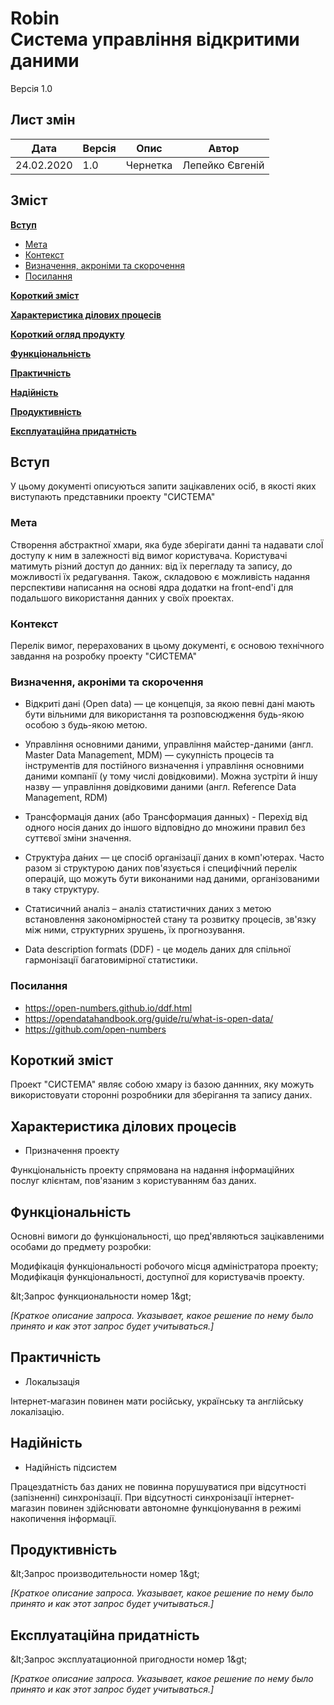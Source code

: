 #  Robin <br/> Система управління відкритими даними
Версія 1.0

## Лист змін
| Дата | Версія | Опис | Автор |
| --- | --- | --- | --- |
| 24.02.2020 | 1.0 | Чернетка | Лепейко Євгеній |

## Зміст

**[Вступ](#intro)**
*   [Мета](#intro-goal)
*   [Контекст](#context)
*   [Визначення, акроніми та скорочення](#intro-words)
*   [Посилання](#intro-links)

**[Короткий зміст](#content)** <br/>

**[Характеристика ділових процесів](#characteristic)** <br/>

**[Короткий огляд продукту](#overview)** <br/>

**[Функціональність](#functionality)** <br/>

**[Практичність](#practicality)** <br/>

**[Надійність](#reliability)** <br/>

**[Продуктивність](#productivity)** <br/>

**[Експлуатаційна придатність](#suitability)** <br/>


## <a name="intro"></a> Вступ


У цьому документі описуються запити зацікавлених осіб, в якості яких виступають представники проекту "СИСТЕМА"

### <a name="intro-goal"></a> Мета

Створення абстрактної хмари, яка буде зберігати данні та надавати слоЇ доступу к ним в залежності від вимог користувача. Користувачі матимуть різний доступ до данних: від їх перегладу та запису, до можливості їх редагування. Також, складовою є можливість надання перспективи написання на основі ядра додатки на front-end'і для подальшого використання данних у своїх проектах.

### <a name="intro-context"></a> Контекст

Перелік вимог, перерахованих в цьому документі, є основою технічного завдання на розробку проекту "СИСТЕМА"

### <a name="intro-words"></a> Визначення, акроніми та скорочення

* Відкриті дані (Open data) — це концепція, за якою певні дані мають бути вільними для використання та розповсюдження будь-якою особою з будь-якою метою.

* Управління основними даними, управління майстер-даними (англ. Master Data Management, MDM) — сукупність процесів та інструментів для постійного визначення і управління основними даними компанії (у тому числі довідковими). Можна зустріти й іншу назву — управління довідковими даними (англ. Reference Data Management, RDM)
* Трансформація даних (або Трансформация данных) - Перехід від одного носія даних до іншого відповідно до множини правил без суттєвої зміни значення.

* Структу́ра да́них — це спосіб організації даних в комп'ютерах. Часто разом зі структурою даних пов'язується і специфічний перелік операцій, що можуть бути виконаними над даними, організованими в таку структуру.

* Статисичний аналіз  – аналіз статистичних даних з метою встановлення закономірностей стану та розвитку процесів, зв'язку між ними, структурних зрушень, їх прогнозування.

* Data description formats (DDF) - це модель даних для спільної гармонізації багатовимірної статистики.

### <a name="intro-links"></a> Посилання

* https://open-numbers.github.io/ddf.html
* https://opendatahandbook.org/guide/ru/what-is-open-data/
* https://github.com/open-numbers

## <a name="content"></a> Короткий зміст

Проект "СИСТЕМА" являє собою хмару із базою даннних, яку можуть використовуати сторонні розробники для зберігання та запису даних.

## <a name="characteristic"></a> Характеристика ділових процесів


* Призначення проекту

Функціональність проекту спрямована на надання інформаційних послуг клієнтам, пов'язаним з користуванням баз даних.


## <a name="functionality"></a> Функціональність

Основні вимоги до функціональності, що пред'являються зацікавленими особами до предмету розробки:

Модифікація функціональності робочого місця адміністратора проекту;
Модифікація функціональності, доступної для користувачів проекту.

\&lt;Запрос функциональности номер 1\&gt;

_[Краткое описание запроса. Указывает, какое решение по нему было принято и как этот запрос будет учитываться.]_

## <a name="practicality"></a> Практичність

* Локалызація

Інтернет-магазин повинен мати російську, українську та англійську локалізацію.

## <a name="reliability"></a> Надійність

* Надійність підсистем

Працездатність баз даних не повинна порушуватися при відсутності (запізненні) синхронізації. При відсутності синхронізації інтернет-магазин повинен здійснювати автономне функціонування в режимі накопичення інформації.

## <a name="productivity"></a> Продуктивність

\&lt;Запрос производительности номер 1\&gt;

_[Краткое описание запроса. Указывает, какое решение по нему было принято и как этот запрос будет учитываться.]_

## <a name="suitability"></a> Експлуатаційна придатність

\&lt;Запрос эксплуатационной пригодности номер 1\&gt;

_[Краткое описание запроса. Указывает, какое решение по нему было принято и как этот запрос будет учитываться.]_
